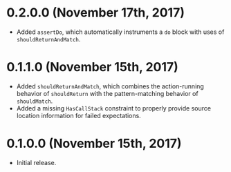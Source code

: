 # 0.2.0.0 (November 17th, 2017)

- Added `assertDo`, which automatically instruments a `do` block with uses of `shouldReturnAndMatch`.

# 0.1.1.0 (November 15th, 2017)

- Added `shouldReturnAndMatch`, which combines the action-running behavior of `shouldReturn` with the pattern-matching behavior of `shouldMatch`.
- Added a missing `HasCallStack` constraint to properly provide source location information for failed expectations.

# 0.1.0.0 (November 15th, 2017)

- Initial release.
